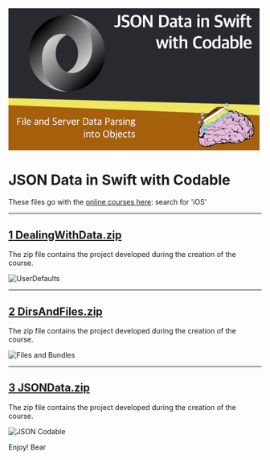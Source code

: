 <img src="https://raw.githubusercontent.com/bearc0025/onlineCourses/main/JSONSwift/icon.png" alt="JSON in Swift" style="width:500px;"/>

# JSON Data in Swift with Codable

These files go with the [online courses here](https://amzn.to/3p0yrZk): search for 'iOS'

<hr/>

## [1 DealingWithData.zip](https://github.com/bearc0025/onlineCourses/raw/main/JSONSwift/1%20DealingWithData.zip)

The zip file contains the project developed during the creation of the course.

<img src="https://s3.amazonaws.com/CAPS-SSE/soju/97aa/91573668-b4ef-4439-943d-480dc5b16c4c/SOJU_IMAGE?versionId=6d.BF2vtaFb_0NC_OfkDVBDdeuAPimZm&X-Amz-Algorithm=AWS4-HMAC-SHA256&X-Amz-Date=20220818T114015Z&X-Amz-SignedHeaders=host&X-Amz-Expires=7200&X-Amz-Credential=AKIAWBV6LQ4QPDRLSX4J%2F20220818%2Fus-east-1%2Fs3%2Faws4_request&X-Amz-Signature=b58fd305f53779bbcdb5382a610bfe6f1af52557700ee1a000829cba14f1869b" 
     alt="UserDefaults" style="width:400px;"/>

<hr/>

## [2 DirsAndFiles.zip](https://github.com/bearc0025/onlineCourses/raw/main/JSONSwift/2%20DirsAndFiles.zip)

The zip file contains the project developed during the creation of the course.

<img src="https://s3.amazonaws.com/CAPS-SSE/soju/9c6f/e433916f-ea55-467a-8b56-ca4e5ac63f12/SOJU_IMAGE?versionId=Q8qHVZ5nASvzPcRKA.gx0nqsGlic46BK&X-Amz-Algorithm=AWS4-HMAC-SHA256&X-Amz-Date=20220818T113904Z&X-Amz-SignedHeaders=host&X-Amz-Expires=7200&X-Amz-Credential=AKIAWBV6LQ4QPDRLSX4J%2F20220818%2Fus-east-1%2Fs3%2Faws4_request&X-Amz-Signature=6966913644292e0630ebb9dd660619f29a10d4407f780aabdb839ca6201e99b6" 
     alt="Files and Bundles" style="width:400px;"/>

<hr/>

## [3 JSONData.zip](https://github.com/bearc0025/onlineCourses/raw/main/JSONSwift/3%20JSONData.zip)

The zip file contains the project developed during the creation of the course.

<img src="https://s3.amazonaws.com/CAPS-SSE/soju/a4cd/bbf170f7-e58e-41aa-af86-087f98993b21/SOJU_IMAGE?versionId=Jp0loxOr.RsjTnk7zWUErtrXjdUiPn9F&X-Amz-Algorithm=AWS4-HMAC-SHA256&X-Amz-Date=20220818T114044Z&X-Amz-SignedHeaders=host&X-Amz-Expires=7200&X-Amz-Credential=AKIAWBV6LQ4QPDRLSX4J%2F20220818%2Fus-east-1%2Fs3%2Faws4_request&X-Amz-Signature=ca70a6a0f2a3025befc5ac5c90a9672975498d39c274291597be34d57cddeb1f" 
     alt="JSON Codable" style="width:400px;"/>

Enjoy!
Bear

